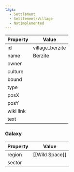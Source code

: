 ```yaml
---
tags:
  - Settlement
  - Settlement/Village
  - NotImplemented
---
```


| Property  | Value           |
| --------- | --------------- |
| id        | village_berzite |
| name      | Berzite         |
| owner     |                 |
| culture   |                 |
| bound     |                 |
| type      |                 |
| posX      |                 |
| posY      |                 |
| wiki link |                 |
| text      |                 |

### Galaxy
| Property | Value          |
| -------- | -------------- |
| region   | [[Wild Space]] |
| sector   |                |
